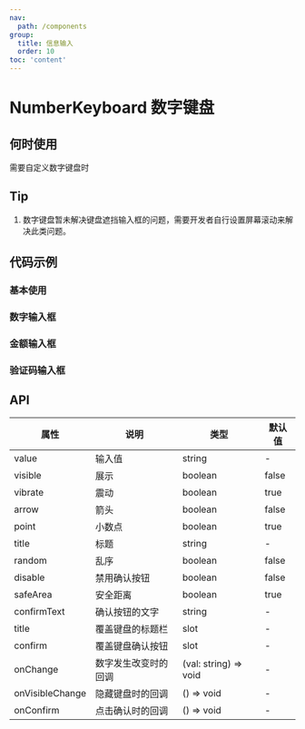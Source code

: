 ```yaml
---
nav:
  path: /components
group:
  title: 信息输入
  order: 10
toc: 'content'
---
```


# NumberKeyboard 数字键盘

## 何时使用
需要自定义数字键盘时

## Tip
1. 数字键盘暂未解决键盘遮挡输入框的问题，需要开发者自行设置屏幕滚动来解决此类问题。

## 代码示例

### 基本使用
<code src='pages/NumberKeyboard/index'></code>

### 数字输入框
<code src='pages/NumberKeyboardNumber/index'></code>

### 金额输入框
<code src='pages/NumberKeyboardAmount/index'></code>

### 验证码输入框
<code src='pages/NumberKeyboardCode/index'></code>

## API
| 属性 | 说明 | 类型 | 默认值 |
| ------------|---------|----|-----|
| value       | 输入值       | string  | -     |
| visible     | 展示         | boolean | false |
| vibrate     | 震动         | boolean | true  |
| arrow       | 箭头         | boolean | false |
| point       | 小数点       | boolean | true  |
| title       | 标题         | string  | -     |
| random      | 乱序         | boolean | false |
| disable     | 禁用确认按钮  | boolean | false|
| safeArea    | 安全距离      | boolean | true |
| confirmText | 确认按钮的文字 | string  | -   |
| title       | 覆盖键盘的标题栏 | slot  | -   |
| confirm     | 覆盖键盘确认按钮 | slot  | -   |
| onChange    | 数字发生改变时的回调 | (val: string) => void |-|
| onVisibleChange | 隐藏键盘时的回调 | () => void |-|
| onConfirm   | 点击确认时的回调 | () => void |-|

